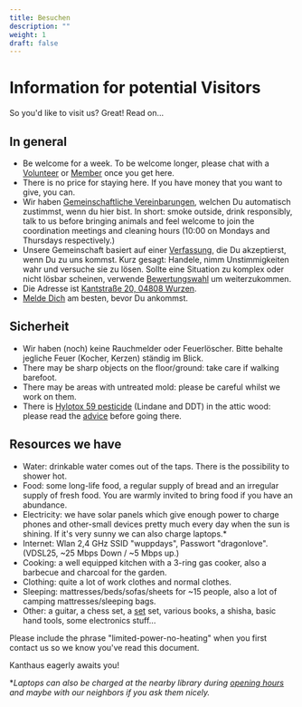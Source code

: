 ```yaml
---
title: Besuchen
description: ""
weight: 1
draft: false
---
```

# Information for potential Visitors

So you'd like to visit us? Great! Read on...

## In general

- Be welcome for a week. To be welcome longer, please chat with a [Volunteer](../volunteers/) or [Member](../members/) once you get here.
- There is no price for staying here. If you have money that you want to give, you can.
- Wir haben [Gemeinschaftliche Vereinbarungen](../collectiveagreements/), welchen Du automatisch zustimmst, wenn du hier bist. In short: smoke outside, drink responsibly, talk to us before bringing animals and feel welcome to join the coordination meetings and cleaning hours (10:00 on Mondays and Thursdays respectively.)
- Unsere Gemeinschaft basiert auf einer [Verfassung](../constitution), die Du akzeptierst, wenn Du zu uns kommst. Kurz gesagt: Handele, nimm Unstimmigkeiten wahr und versuche sie zu lösen. Sollte eine Situation zu komplex oder nicht lösbar scheinen, verwende [Bewertungswahl](../constitution/#8c-score-voting) um weiterzukommen.
- Die Adresse ist [Kantstraße 20, 04808 Wurzen](https://www.openstreetmap.org/search?query=20%20kantstrasse%20wurzen#map=19/51.36711/12.74075&layers=N).
- [Melde Dich](../../contact/) am besten, bevor Du ankommst.

## Sicherheit

- Wir haben (noch) keine Rauchmelder oder Feuerlöscher. Bitte behalte jegliche Feuer (Kocher, Kerzen) ständig im Blick.
- There may be sharp objects on the floor/ground: take care if walking barefoot.
- There may be areas with untreated mold: please be careful whilst we work on them.
- There is [Hylotox 59 pesticide](https://de.wikipedia.org/wiki/Hylotox) (Lindane and DDT) in the attic wood: please read the [advice](../../signs/attic) before going there.

## Resources we have

- Water: drinkable water comes out of the taps. There is the possibility to shower hot.
- Food: some long-life food, a regular supply of bread and an irregular supply of fresh food. You are warmly invited to bring food if you have an abundance.
- Electricity: we have solar panels which give enough power to charge phones and other-small devices pretty much every day when the sun is shining. If it's very sunny we can also charge laptops.*
- Internet: Wlan 2,4 GHz SSID "wuppdays", Passwort "dragonlove". (VDSL25, ~25 Mbps Down / ~5 Mbps up.)
- Cooking: a well equipped kitchen with a 3-ring gas cooker, also a barbecue and charcoal for the garden.
- Clothing: quite a lot of work clothes and normal clothes.
- Sleeping: mattresses/beds/sofas/sheets for ~15 people, also a lot of camping mattresses/sleeping bags.
- Other: a guitar, a chess set, a [set](https://en.wikipedia.org/wiki/Set_(game)) set, various books, a shisha, basic hand tools, some electronics stuff...

Please include the phrase "limited-power-no-heating" when you first contact us so we know you've read this document.

Kanthaus eagerly awaits you!

**Laptops can also be charged at the nearby library during [opening hours](http://www.kultur-in-wurzen.de/index.php/startseite-bibliothek/bibliothek-angebot) and maybe with our neighbors if you ask them nicely.*